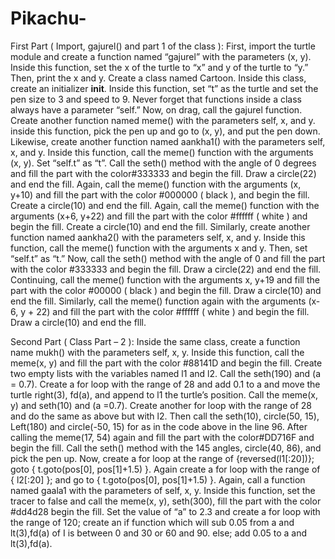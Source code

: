 # Pikachu-

First Part ( Import, gajurel() and part 1 of the class ):
First, import the turtle module and create a function named “gajurel” with the parameters (x, y). Inside this function, set the x of the turtle to “x” and y of the turtle to “y.” Then, print the x and y.
Create a class named Cartoon. Inside this class, create an initializer __init__. Inside this function, set “t” as the turtle and set the pen size to 3 and speed to 9. Never forget that functions inside a class always have a parameter “self.” Now, on drag, call the gajurel function.
Create another function named meme() with the parameters self, x, and y. inside this function, pick the pen up and go to (x, y), and put the pen down.
Likewise, create another function named aankha1() with the parameters self, x, and y. Inside this function, call the meme() function with the arguments (x, y). Set “self.t” as “t”. Call the seth() method with the angle of 0 degrees and fill the part with the color#333333 and begin the fill. Draw a circle(22) and end the fill. Again, call the meme() function with the arguments (x, y+10) and fill the part with the color #000000 ( black ), and begin the fill. Create a circle(10) and end the fill. Again, call the meme() function with the arguments (x+6, y+22) and fill the part with the color #ffffff ( white ) and begin the fill. Create a circle(10) and end the fill.
Similarly, create another function named aankha2() with the parameters self, x, and y. Inside this function, call the meme() function with the arguments x and y. Then, set “self.t” as “t.” Now, call the seth() method with the angle of 0 and fill the part with the color #333333 and begin the fill. Draw a circle(22) and end the fill. Continuing, call the meme() function with the arguments x, y+19 and fill the part with the color #00000 ( black ) and begin the fill. Draw a circle(10) and end the fill. Similarly, call the meme() function again with the arguments (x-6, y + 22) and fill the part with the color #ffffff ( white ) and begin the fill. Draw a circle(10) and end the flll.


Second Part ( Class Part – 2 ):
Inside the same class, create a function name mukh() with the parameters self, x, y. Inside this function, call the meme(x, y) and fill the part with the color #88141D and begin the fill. Create two empty lists with the variables named l1 and l2. Call the seth(190) and (a = 0.7). Create a for loop with the range of 28 and add 0.1 to a and move the turtle right(3), fd(a), and append to l1 the turtle’s position. Call the meme(x, y) and seth(10) and (a =0.7). Create another for loop with the range of 28 and do the same as above but with l2. Then call the seth(10), circle(50, 15), Left(180) and circle(-50, 15) for as in the code above in the line 96. After calling the meme(17, 54) again and fill the part with the color#DD716F and begin the fill. Call the seth() method with the 145 angles, circle(40, 86), and pick the pen up. Now, create a for loop at the range of {reversed(l1[:20])}; goto { t.goto(pos[0], pos[1]+1.5) }. Again create a for loop with the range of { l2[:20] }; and go to { t.goto(pos[0], pos[1]+1.5) }.
Again, call a function named gaala1 with the parameters of self, x, y. Inside this function, set the tracer to false and call the meme(x, y), seth(300), fill the part with the color #dd4d28 begin the fill. Set the value of “a” to 2.3 and create a for loop with the range of 120; create an if function which will sub 0.05 from a and lt(3),fd(a) of I is between 0 and 30 or 60 and 90. else; add 0.05 to a and lt(3),fd(a).
